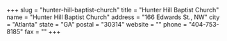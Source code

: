 +++
slug = "hunter-hill-baptist-church"
title = "Hunter Hill Baptist Church"
name = "Hunter Hill Baptist Church"
address = "166 Edwards St., NW"
city = "Atlanta"
state = "GA"
postal = "30314"
website = ""
phone = "404-753-8185"
fax = ""
+++
